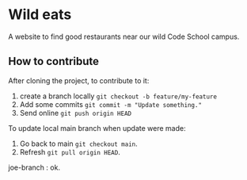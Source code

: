 # Wild eats

A website to find good restaurants near our wild Code School campus.

## How to contribute

After cloning the project, to contribute to it:

1. create a branch locally `git checkout -b feature/my-feature`
2. Add some commits `git commit -m "Update something."`
3. Send online `git push origin HEAD`

To update local main branch when update were made:

1. Go back to main `git checkout main`.
2. Refresh `git pull origin HEAD`.

joe-branch : ok.
